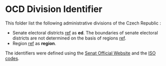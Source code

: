 # OCD Division Identifier

This folder list the following administrative divisions of the Czech Republic :

*  Senate electoral districts [ref](https://www.senat.cz/senat/volby/hledani/obvody.php?ke_dni=30.1.2020&O=12) as **ed**. The boundaries of senate electoral districts are not determined on the basis of regions [ref](https://www.senat.cz/senat/volby/hledani/kraje.php?ke_dni=30.1.2020&O=12). 
*  Region [ref](https://www.psp.cz/sqw/organy2.sqw?kr=1) as **region**.

The identifiers were defined using the [Senat Official Website](https://www.senat.cz/senat/volby/index-eng.php?ke_dni=30.1.2020&O=12) and the [ISO codes](https://www.iso.org/obp/ui/#iso:code:3166:CZ).
